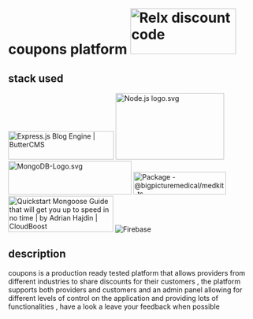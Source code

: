 # coupons platform <img class="rg_i Q4LuWd" src="https://encrypted-tbn0.gstatic.com/images?q=tbn:ANd9GcTXqUlJozImZ6EIB4_aU3kztUEqM8Lwxf3rfxOz2QDVUVsQ6ASlD0w1vgjK7xzwkPu-Swc&amp;usqp=CAU" jsname="Q4LuWd" width="214" height="93" data-index="0" alt="Relx discount code" data-noaft="1">

## stack used
<img class="rg_i Q4LuWd" src="https://encrypted-tbn0.gstatic.com/images?q=tbn:ANd9GcQsBnhfAPuIAFLGG2_XPEW1xe7nD8idmA5hi_mInzFg_8wD770YvSwvS_Ezal-YSOWTag&amp;usqp=CAU" jsname="Q4LuWd" width="214" height="58" data-index="0" alt="Express.js Blog Engine | ButterCMS" data-noaft="1">
<img alt="Node.js logo.svg" src="//upload.wikimedia.org/wikipedia/commons/thumb/d/d9/Node.js_logo.svg/220px-Node.js_logo.svg.png" decoding="async" width="220" height="135" srcset="//upload.wikimedia.org/wikipedia/commons/thumb/d/d9/Node.js_logo.svg/330px-Node.js_logo.svg.png 1.5x, //upload.wikimedia.org/wikipedia/commons/thumb/d/d9/Node.js_logo.svg/440px-Node.js_logo.svg.png 2x" data-file-width="590" data-file-height="361">
<img alt="MongoDB-Logo.svg" src="//upload.wikimedia.org/wikipedia/en/thumb/4/45/MongoDB-Logo.svg/250px-MongoDB-Logo.svg.png" decoding="async" width="250" height="68" srcset="//upload.wikimedia.org/wikipedia/en/thumb/4/45/MongoDB-Logo.svg/375px-MongoDB-Logo.svg.png 1.5x, //upload.wikimedia.org/wikipedia/en/thumb/4/45/MongoDB-Logo.svg/500px-MongoDB-Logo.svg.png 2x" data-file-width="527" data-file-height="143">
<img class="rg_i Q4LuWd" src="https://encrypted-tbn0.gstatic.com/images?q=tbn:ANd9GcT54UFfcjJtIV85TbqP7y_1_zds7mKXRQnOUJAs_lkyvMBZSaQK0EG4HyQ0olbwpM-U1w&amp;usqp=CAU" jsname="Q4LuWd" width="188" height="46" data-index="0" alt="Package - @bigpicturemedical/medkit-ts" data-noaft="1">
<img class="rg_i Q4LuWd" src="https://encrypted-tbn0.gstatic.com/images?q=tbn:ANd9GcTko0_uYgwxWkhnXQP8YAEyai-lNN2sTd9Xstv3EEim-_L54VcNzgMYhFDSV4_qA7reqgs&amp;usqp=CAU" jsname="Q4LuWd" width="213" height="73" data-index="0" alt="Quickstart Mongoose Guide that will get you up to speed in no time | by  Adrian Hajdin | CloudBoost" data-noaft="1">
<img src="https://www.gstatic.com/devrel-devsite/prod/ve6010286661f973c8a44ecd021b66ac8957259bcceefb6c1b1428b622ca8a90e/firebase/images/lockup.png" class="devsite-site-logo" alt="Firebase">

## description
coupons is a production ready tested platform that allows providers from 
different industries to share discounts for their customers , the platform supports both providers and customers and an admin panel 
allowing for different levels of control on the application and providing lots of functionalities , have a look a leave your feedback when possible

